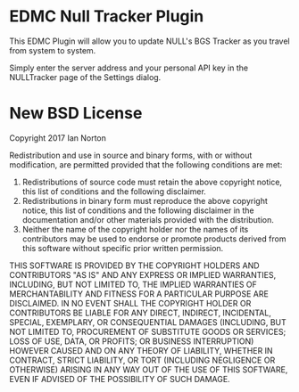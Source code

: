 # EDMC Null Tracker Plugin

This EDMC Plugin will allow you to update NULL's BGS Tracker as you travel from system to system.

Simply enter the server address and your personal API key in the NULLTracker page of the Settings
dialog.

# New BSD License

Copyright 2017 Ian Norton

Redistribution and use in source and binary forms, with or without modification, are permitted provided that 
the following conditions are met:

1. Redistributions of source code must retain the above copyright notice, this list of conditions and the 
   following disclaimer.
2. Redistributions in binary form must reproduce the above copyright notice, this list of conditions and 
   the following disclaimer in the documentation and/or other materials provided with the distribution.
3. Neither the name of the copyright holder nor the names of its contributors may be used to endorse or 
   promote products derived from this software without specific prior written permission.

THIS SOFTWARE IS PROVIDED BY THE COPYRIGHT HOLDERS AND CONTRIBUTORS "AS IS" AND ANY EXPRESS OR IMPLIED 
WARRANTIES, INCLUDING, BUT NOT LIMITED TO, THE IMPLIED WARRANTIES OF MERCHANTABILITY AND FITNESS FOR A 
PARTICULAR PURPOSE ARE DISCLAIMED. IN NO EVENT SHALL THE COPYRIGHT HOLDER OR CONTRIBUTORS BE LIABLE FOR 
ANY DIRECT, INDIRECT, INCIDENTAL, SPECIAL, EXEMPLARY, OR CONSEQUENTIAL DAMAGES (INCLUDING, BUT NOT
 LIMITED TO, PROCUREMENT OF SUBSTITUTE GOODS OR SERVICES; LOSS OF USE, DATA, OR PROFITS; OR BUSINESS 
 INTERRUPTION) HOWEVER CAUSED AND ON ANY THEORY OF LIABILITY, WHETHER IN CONTRACT, STRICT LIABILITY, OR 
 TORT (INCLUDING NEGLIGENCE OR OTHERWISE) ARISING IN ANY WAY OUT OF THE USE OF THIS SOFTWARE, EVEN IF 
 ADVISED OF THE POSSIBILITY OF SUCH DAMAGE.
